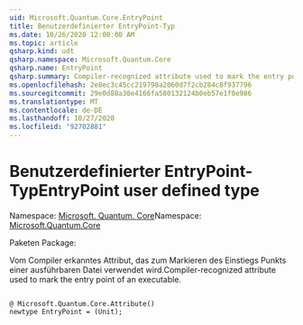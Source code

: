 ```yaml
---
uid: Microsoft.Quantum.Core.EntryPoint
title: Benutzerdefinierter EntryPoint-Typ
ms.date: 10/26/2020 12:00:00 AM
ms.topic: article
qsharp.kind: udt
qsharp.namespace: Microsoft.Quantum.Core
qsharp.name: EntryPoint
qsharp.summary: Compiler-recognized attribute used to mark the entry point of an executable.
ms.openlocfilehash: 2e8ec3c45cc219798a2060d7f2cb284c8f937796
ms.sourcegitcommit: 29e0d88a30e4166fa580132124b0eb57e1f0e986
ms.translationtype: MT
ms.contentlocale: de-DE
ms.lasthandoff: 10/27/2020
ms.locfileid: "92702881"
---
```

# <a name="entrypoint-user-defined-type"></a><span data-ttu-id="22313-102">Benutzerdefinierter EntryPoint-Typ</span><span class="sxs-lookup"><span data-stu-id="22313-102">EntryPoint user defined type</span></span>

<span data-ttu-id="22313-103">Namespace: [Microsoft. Quantum. Core](xref:Microsoft.Quantum.Core)</span><span class="sxs-lookup"><span data-stu-id="22313-103">Namespace: [Microsoft.Quantum.Core](xref:Microsoft.Quantum.Core)</span></span>

<span data-ttu-id="22313-104">Paketen [](https://nuget.org/packages/)</span><span class="sxs-lookup"><span data-stu-id="22313-104">Package: [](https://nuget.org/packages/)</span></span>


<span data-ttu-id="22313-105">Vom Compiler erkanntes Attribut, das zum Markieren des Einstiegs Punkts einer ausführbaren Datei verwendet wird.</span><span class="sxs-lookup"><span data-stu-id="22313-105">Compiler-recognized attribute used to mark the entry point of an executable.</span></span>

```qsharp

@ Microsoft.Quantum.Core.Attribute()
newtype EntryPoint = (Unit);
```

